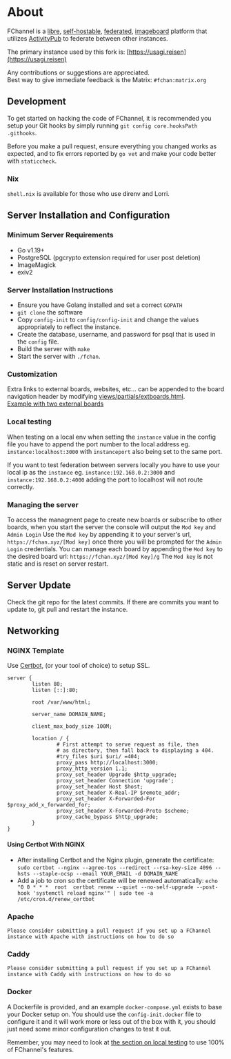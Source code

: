 # About

FChannel is a
[libre](https://en.wikipedia.org/wiki/Free_and_open-source_software),
[self-hostable](https://en.wikipedia.org/wiki/Self-hosting_(web_services)),
[federated](https://en.wikipedia.org/wiki/Federation_(information_technology)),
[imageboard](https://en.wikipedia.org/wiki/Imageboard) platform that utilizes
[ActivityPub](https://activitypub.rocks/) to federate between other instances.

The primary instance used by this fork is: [https://usagi.reisen](https://usagi.reisen)

Any contributions or suggestions are appreciated.  
Best way to give immediate feedback is the Matrix: `#fchan:matrix.org`

## Development
To get started on hacking the code of FChannel, it is recommended you setup your
Git hooks by simply running `git config core.hooksPath .githooks`.

Before you make a pull request, ensure everything you changed works as expected,
and to fix errors reported by `go vet` and make your code better with
`staticcheck`.

### Nix
`shell.nix` is available for those who use direnv and Lorri.

## Server Installation and Configuration

### Minimum Server Requirements

- Go v1.19+
- PostgreSQL (pgcrypto extension required for user post deletion)
- ImageMagick
- exiv2

### Server Installation Instructions

- Ensure you have Golang installed and set a correct `GOPATH`
- `git clone` the software
- Copy `config-init` to `config/config-init` and change the values appropriately to reflect the instance.
- Create the database, username, and password for psql that is used in the `config` file.
- Build the server with `make`
- Start the server with `./fchan`.

### Customization
Extra links to external boards, websites, etc... can be appended to the board navigation header by modifying [views/partials/extboards.html](views/partials/extboards.html).  
[Example with two external boards](views/partials/extboards.html.example) 

### Local testing

When testing on a local env when setting the `instance` value in the config file you have to append the port number to the local address eg. `instance:localhost:3000` with `instanceport` also being set to the same port.

If you want to test federation between servers locally you have to use your local ip as the `instance` eg. `instance:192.168.0.2:3000` and `instance:192.168.0.2:4000` adding the port to localhost will not route correctly.

### Managing the server

To access the managment page to create new boards or subscribe to other boards, when you start the server the console will output the `Mod key` and `Admin Login`
Use the `Mod key` by appending it to your server's url, `https://fchan.xyz/[Mod key]` once there you will be prompted for the `Admin Login` credentials.
You can manage each board by appending the `Mod key` to the desired board url: `https://fchan.xyz/[Mod Key]/g`
The `Mod key` is not static and is reset on server restart.

## Server Update

Check the git repo for the latest commits. If there are commits you want to update to, git pull and restart the instance.

## Networking

### NGINX Template

Use [Certbot](https://github.com/certbot/certbot), (or your tool of choice) to setup SSL.

```
server {
        listen 80;
        listen [::]:80;

        root /var/www/html;

        server_name DOMAIN_NAME;

        client_max_body_size 100M;

        location / {
                # First attempt to serve request as file, then
                # as directory, then fall back to displaying a 404.
                #try_files $uri $uri/ =404;
                proxy_pass http://localhost:3000;
                proxy_http_version 1.1;
                proxy_set_header Upgrade $http_upgrade;
                proxy_set_header Connection 'upgrade';
                proxy_set_header Host $host;
                proxy_set_header X-Real-IP $remote_addr;
                proxy_set_header X-Forwarded-For $proxy_add_x_forwarded_for;
                proxy_set_header X-Forwarded-Proto $scheme;
                proxy_cache_bypass $http_upgrade;
        }
}
```

#### Using Certbot With NGINX

- After installing Certbot and the Nginx plugin, generate the certificate: `sudo certbot --nginx --agree-tos --redirect --rsa-key-size 4096 --hsts --staple-ocsp --email YOUR_EMAIL -d DOMAIN_NAME`
- Add a job to cron so the certificate will be renewed automatically: `echo "0 0 * * *  root  certbot renew --quiet --no-self-upgrade --post-hook 'systemctl reload nginx'" | sudo tee -a /etc/cron.d/renew_certbot`

### Apache

`Please consider submitting a pull request if you set up a FChannel instance with Apache with instructions on how to do so`

### Caddy

`Please consider submitting a pull request if you set up a FChannel instance with Caddy with instructions on how to do so`

### Docker

A Dockerfile is provided, and an example `docker-compose.yml` exists to base your Docker setup on.
You should use the `config-init.docker` file to configure it and it will work more or less out of the box with it, you should just need some minor configuration changes to test it out.

Remember, you may need to look at [the section on local testing](#local-testing)
to use 100% of FChannel's features.
